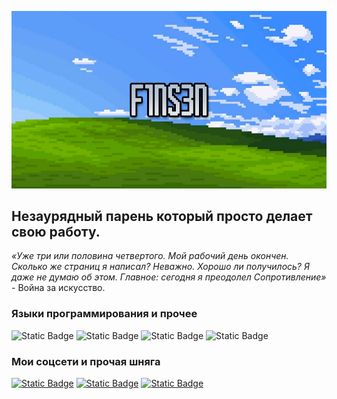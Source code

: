 [![Header](https://github.com/F1NS3N/F1NS3N/blob/main/assets/Github.png)](https://www.youtube.com/@f1ns3n)

## Незаурядный парень который просто делает свою работу.
*«Уже три или половина четвертого. Мой рабочий день окончен. Сколько же страниц я написал? Неважно. Хорошо ли получилось? Я даже не думаю об этом. Главное: сегодня я преодолел Сопротивление»* - Война за искусство.
### Языки программирования и прочее
![Static Badge](https://img.shields.io/badge/-Django-1a2c13?style=for-the-badge&logo=django)
![Static Badge](https://img.shields.io/badge/-HTML-1a2c13?style=for-the-badge&logo=html5)
![Static Badge](https://img.shields.io/badge/-CSS-1a2c13?style=for-the-badge&logo=css3&logoColor=0170ba)
![Static Badge](https://img.shields.io/badge/-PostgreSQL-1a2c13?style=for-the-badge&logo=postgresql&logoColor=316092)

### Мои соцсети и прочая шняга
[![Static Badge](https://img.shields.io/badge/-youtube-1a2c13?style=for-the-badge&logo=Youtube&logoColor=dc0000)](https://www.youtube.com/@f1ns3n)
[![Static Badge](https://img.shields.io/badge/-Telegram-1a2c13?style=for-the-badge&logo=Telegram)](https://t.me/+Fjq1_TptRbA5OWQy)
[![Static Badge](https://img.shields.io/badge/-discord-1a2c13?style=for-the-badge&logo=discord)](https://discordapp.com/users/763802019030499359/)